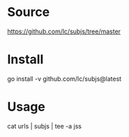 
# Source
https://github.com/lc/subjs/tree/master

# Install
go install -v github.com/lc/subjs@latest

# Usage
cat urls | subjs | tee -a jss